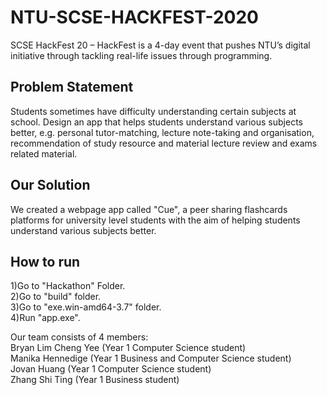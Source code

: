# NTU-SCSE-HACKFEST-2020

SCSE HackFest 20  – HackFest is a 4-day event that pushes NTU’s digital initiative through tackling real-life issues through programming.

## Problem Statement
Students sometimes have difficulty understanding certain subjects at school. Design an app that helps students understand various subjects better, e.g. personal tutor-matching, lecture note-taking and organisation, recommendation of study resource and material lecture review and exams related material.

## Our Solution
We created a webpage app called "Cue", a peer sharing flashcards platforms for university level students with the aim of helping students understand various subjects better.

## How to run
1)Go to "Hackathon" Folder.  
2)Go to "build" folder.  
3)Go to "exe.win-amd64-3.7" folder.  
4)Run "app.exe".  

Our team consists of 4 members:  
Bryan Lim Cheng Yee (Year 1 Computer Science student)  
Manika Hennedige (Year 1 Business and Computer Science student)  
Jovan Huang (Year 1 Computer Science student)  
Zhang Shi Ting (Year 1 Business student)
